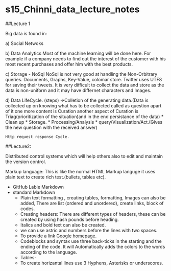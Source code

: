 # s15_Chinni_data_lecture_notes

##Lecture 1

Big data is found in:

a) Social Netwoks

b) Data Analytics
    Most of the  machine learning will be done here. For example if a company needs to find out the interest of the customer with his most recent purchases and offer him with the best products.
    
c) Storage - NoSql
     NoSql is not very good at handling the Non-Orbitrary queries. 
     Documents, Graphs, Key-Value, colomar store. 
     Twitter uses UTF8 for saving their tweets. 
     It is very difficult to collect the data and store as the data is non-uniform and it may have differnet characters and     Images. 

d) Data LifeCycle. (steps)
     ->Colletion of the generating data.(Data is collected up on knowing what has to be collected called as question apart of it one more content is Curation another aspect of Curation is Triag(prioritization of the situation)and in the end persistance of the data)
     * Clean up 
     * Storage. 
     * Processing/Analysis 
     * query/Visualization/Act.(Gives the new question with the received answer)
    
    Http request response Cycle. 
     
##Lecture2:

Distributed control systems which will help others also to edit and maintain the version control. 

Markup language: This is like the normal HTML Markup languge it uses plain text to create rich test.(bullets, tables etc).  
* GitHub Lable Markdown
* standard Markdown
   * Plain text formatting , creating tables, formatting, Images can also be added, There are list (ordered and unordered), create links, block of codes.
   * Creating headers: There are different types of headers, these can be created by using hash pounds before heading. 
   * Italics and bold text can also be created. 
   * we can use astric and numbers before the lines with two spaces. 
   * To provide a link [Google homepage](www.google.com).
   * Codeblocks and syntax use three back-ticks in the starting and the ending of the code. It will Automatically adds the colors to the words according to the language. 
   * Tables-
   * To create horizantal lines use 3 Hyphens, Asterisks or underscores. 


